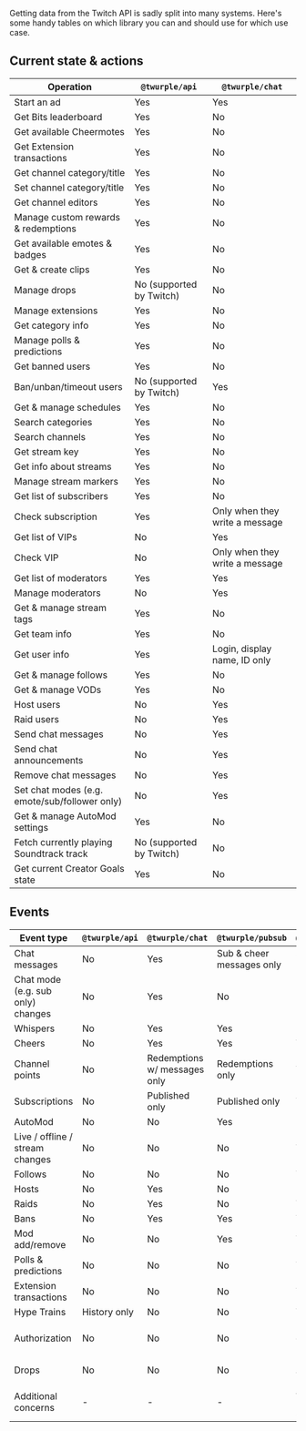 Getting data from the Twitch API is sadly split into many systems. Here's some handy tables on which library you can and
should use for which use case.

## Current state & actions

| Operation                                     | `@twurple/api`           | `@twurple/chat`                |
|-----------------------------------------------|--------------------------|--------------------------------|
| Start an ad                                   | Yes                      | Yes                            |
| Get Bits leaderboard                          | Yes                      | No                             |
| Get available Cheermotes                      | Yes                      | No                             |
| Get Extension transactions                    | Yes                      | No                             |
| Get channel category/title                    | Yes                      | No                             |
| Set channel category/title                    | Yes                      | No                             |
| Get channel editors                           | Yes                      | No                             |
| Manage custom rewards & redemptions           | Yes                      | No                             |
| Get available emotes & badges                 | Yes                      | No                             |
| Get & create clips                            | Yes                      | No                             |
| Manage drops                                  | No (supported by Twitch) | No                             |
| Manage extensions                             | Yes                      | No                             |
| Get category info                             | Yes                      | No                             |
| Manage polls & predictions                    | Yes                      | No                             |
| Get banned users                              | Yes                      | No                             |
| Ban/unban/timeout users                       | No (supported by Twitch) | Yes                            |
| Get & manage schedules                        | Yes                      | No                             |
| Search categories                             | Yes                      | No                             |
| Search channels                               | Yes                      | No                             |
| Get stream key                                | Yes                      | No                             |
| Get info about streams                        | Yes                      | No                             |
| Manage stream markers                         | Yes                      | No                             |
| Get list of subscribers                       | Yes                      | No                             |
| Check subscription                            | Yes                      | Only when they write a message |
| Get list of VIPs                              | No                       | Yes                            |
| Check VIP                                     | No                       | Only when they write a message |
| Get list of moderators                        | Yes                      | Yes                            |
| Manage moderators                             | No                       | Yes                            |
| Get & manage stream tags                      | Yes                      | No                             |
| Get team info                                 | Yes                      | No                             |
| Get user info                                 | Yes                      | Login, display name, ID only   |
| Get & manage follows                          | Yes                      | No                             |
| Get & manage VODs                             | Yes                      | No                             |
| Host users                                    | No                       | Yes                            |
| Raid users                                    | No                       | Yes                            |
| Send chat messages                            | No                       | Yes                            |
| Send chat announcements                       | No                       | Yes                            |
| Remove chat messages                          | No                       | Yes                            |
| Set chat modes (e.g. emote/sub/follower only) | No                       | Yes                            |
| Get & manage AutoMod settings                 | Yes                      | No                             |
| Fetch currently playing Soundtrack track      | No (supported by Twitch) | No                             |
| Get current Creator Goals state               | Yes                      | No                             |

## Events

| Event type                        | `@twurple/api` | `@twurple/chat`              | `@twurple/pubsub`         | `@twurple/eventsub`                            |
|-----------------------------------|----------------|------------------------------|---------------------------|------------------------------------------------|
| Chat messages                     | No             | Yes                          | Sub & cheer messages only | Sub & cheer messages only                      |
| Chat mode (e.g. sub only) changes | No             | Yes                          | No                        | No                                             |
| Whispers                          | No             | Yes                          | Yes                       | No                                             |
| Cheers                            | No             | Yes                          | Yes                       | Yes                                            |
| Channel points                    | No             | Redemptions w/ messages only | Redemptions only          | Yes                                            |
| Subscriptions                     | No             | Published only               | Published only            | Yes                                            |
| AutoMod                           | No             | No                           | Yes                       | No                                             |
| Live / offline / stream changes   | No             | No                           | No                        | Yes                                            |
| Follows                           | No             | No                           | No                        | Yes                                            |
| Hosts                             | No             | Yes                          | No                        | No                                             |
| Raids                             | No             | Yes                          | No                        | Yes                                            |
| Bans                              | No             | Yes                          | Yes                       | Yes                                            |
| Mod add/remove                    | No             | No                           | Yes                       | Yes                                            |
| Polls & predictions               | No             | No                           | No                        | Yes                                            |
| Extension transactions            | No             | No                           | No                        | Yes                                            |
| Hype Trains                       | History only   | No                           | No                        | Yes                                            |
| Authorization                     | No             | No                           | No                        | Partial (WIP, more events supported by Twitch) |
| Drops                             | No             | No                           | No                        | No (supported by Twitch)                       |
| Additional concerns               | -              | -                            | -                         | As of now, must have a public server           | 
